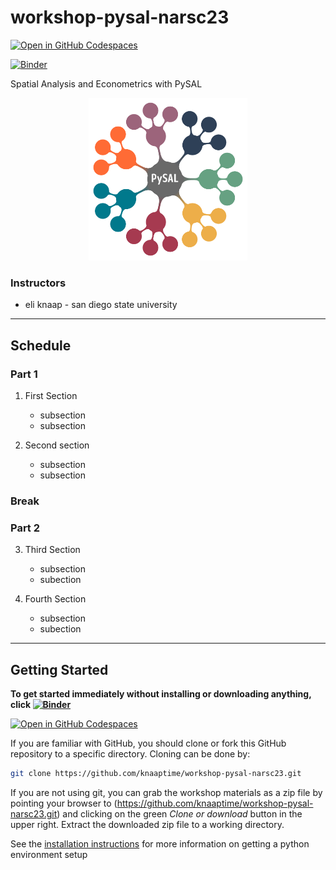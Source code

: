 # workshop-pysal-narsc23

[![Open in GitHub Codespaces](https://github.com/codespaces/badge.svg)](https://codespaces.new/knaaptime/workshop-pysal-narsc23)


[![Binder](https://mybinder.org/badge_logo.svg)](https://mybinder.org/v2/gh/knaaptime/workshop-pysal-narsc23/main?urlpath=lab)

Spatial Analysis and Econometrics with PySAL

<p align="center">
<img height=260 src='docs/figs/pysal_logo.png' >
</p>

### Instructors

* eli knaap - san diego state university

---

## Schedule

### Part 1

1. First Section
   + subsection
   + subsection


2. Second section

   + subsection
   + subsection

### Break

### Part 2

3. Third Section

   + subsection
   + subection

4. Fourth Section

   + subsection
   + subection

---


## Getting Started

**To get started immediately without installing or downloading anything, click [![Binder](https://mybinder.org/badge_logo.svg)](https://mybinder.org/v2/gh/knaaptime/workshop-pysal-narsc23/main?urlpath=lab)** 

[![Open in GitHub Codespaces](https://github.com/codespaces/badge.svg)](https://codespaces.new/knaaptime/workshop-pysal-narsc23)



If you are familiar with GitHub, you should clone or fork this GitHub repository to a specific directory. Cloning can be done by:

``` bash
git clone https://github.com/knaaptime/workshop-pysal-narsc23.git
```

If you are not using git, you can grab the workshop materials as a zip file by pointing your browser to (https://github.com/knaaptime/workshop-pysal-narsc23.git) and clicking on the green _Clone or download_ button in the upper right. Extract the downloaded zip file to a working directory.

 See the [installation instructions](installation.md) for more information on getting a python environment setup